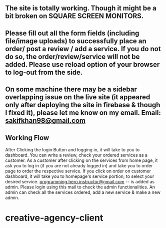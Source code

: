 ## The site is totally working. Though it might be a bit broken on SQUARE SCREEN MONITORS. 
## Please fill out all the form fields (including file/image uploads) to successfully place an order/ post a review / add a service. If you do not do so, the order/review/service will not be added. Please use reload option of your browser to log-out  from the side.
## On some machine there may be a sidebar overlapping issue on the live site (it appeared only after deploying the site in firebase & though I fixed it), please let me know on my email. Email: sakifkhan98@gmail.com


## Working Flow
After Clicking the login Button and logging in, it will take to you to dashboard. You can write a review, check your ordered services as a customer. As a customer after clicking on the services from home page, it ask you to log in (if you are not already logged in) and take you to order page to order the respective service. If you click on order on customer dashboard, it will take you to homepage's service portion, to select your desired service. programming.hero.instructor@gmail.com -- is added as admin. Please login using this mail to check the admin functionalities. An admin can check all the services ordered, add a new service & make a new admin.

# creative-agency-client
